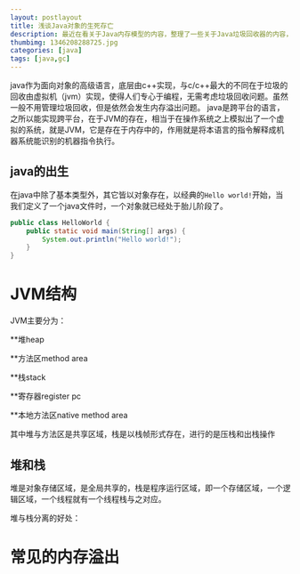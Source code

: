 ```yaml
---
layout: postlayout
title: 浅谈Java对象的生死存亡
description: 最近在看关于Java内存模型的内容，整理了一些关于Java垃圾回收器的内容，浅谈一下java对象的生死存亡
thumbimg: 1346208288725.jpg
categories: [java]
tags: [java,gc]
---
```


java作为面向对象的高级语言，底层由c++实现，与c/c++最大的不同在于垃圾的回收由虚拟机（jvm）实现，使得人们专心于编程，无需考虑垃圾回收问题。虽然一般不用管理垃圾回收，但是依然会发生内存溢出问题。
java是跨平台的语言，之所以能实现跨平台，在于JVM的存在，相当于在操作系统之上模拟出了一个虚拟的系统，就是JVM，它是存在于内存中的，作用就是将本语言的指令解释成机器系统能识别的机器指令执行。

## java的出生

在java中除了基本类型外，其它皆以对象存在，以经典的`Hello world!`开始，当我们定义了一个java文件时，一个对象就已经处于胎儿阶段了。

```java
public class HelloWorld {
	public static void main(String[] args) {
		System.out.println("Hello world!");
	}
}
```


# JVM结构

JVM主要分为：

**堆heap

**方法区method area

**栈stack

**寄存器register pc

**本地方法区native method area

其中堆与方法区是共享区域，栈是以栈帧形式存在，进行的是压栈和出栈操作

## 堆和栈

堆是对象存储区域，是全局共享的，栈是程序运行区域，即一个存储区域，一个逻辑区域，一个线程就有一个线程栈与之对应。

堆与栈分离的好处：
>

# 常见的内存溢出
